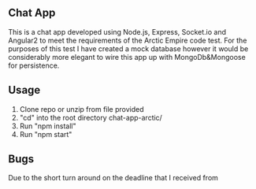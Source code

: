 ## Chat App

This is a chat app developed using Node.js, Express, Socket.io and Angular2 to meet the requirements of the Arctic Empire code test. For the purposes of this test I have created a mock database however it would be considerably more elegant to wire this app up with MongoDb&Mongoose for persistence. 

## Usage

1. Clone repo or unzip from file provided 
2. "cd" into the root directory chat-app-arctic/
3. Run "npm install"
4. Run "npm start"

## Bugs

Due to the short turn around on the deadline that I received from 

